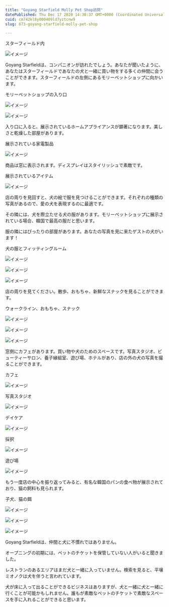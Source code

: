 ```yaml
---
title: "Goyang Starfield Molly Pet Shop訪問"
datePublished: Thu Dec 17 2020 14:30:37 GMT+0000 (Coordinated Universal Time)
cuid: cm742kl8y000409ld7yztcnw9
slug: 673-goyang-starfield-molly-pet-shop

---
```



スターフィールド内

![イメージ](https://cdn.hashnode.com/res/hashnode/image/upload/v1739495230892/2a1fa282-bafd-4a1a-a49b-92274dab689b.jpeg)

Goyang Starfieldは、コンパニオンが訪れたでしょう。あなたが聞いたように、あなたはスターフィールドであなたの犬と一緒に買い物をする多くの仲間に会うことができます。スターフィールドの左側にあるモリーペットショップに向かいます。

モリーペットショップの入り口

![イメージ](https://cdn.hashnode.com/res/hashnode/image/upload/v1739495232874/6fcf86e3-aa1b-479b-94b6-262d483db8c7.jpeg)

![イメージ](https://cdn.hashnode.com/res/hashnode/image/upload/v1739495235126/2bc50aac-7c2c-42b0-9ad8-d667363357a6.jpeg)

入り口に入ると、展示されているホームアプライアンスが顕著になります。美しさと乾燥した部屋があります。

展示されている家電製品

![イメージ](https://cdn.hashnode.com/res/hashnode/image/upload/v1739495236883/c0700052-c5d7-4e95-a7a2-ac04a7e1f913.jpeg)

商品は窓に表示されます。ディスプレイはスタイリッシュで素敵です。

展示されているアイテム

![イメージ](https://cdn.hashnode.com/res/hashnode/image/upload/v1739495239219/43b2b487-53fe-4053-8caa-c6e07752e52d.jpeg)

店の周りを見回すと、犬の絵で服を見つけることができます。それぞれの種類の写真があるので、愛の犬を表現するのに最適です。

その隣には、犬を際立たせる犬の服があります。モリーペットショップに展示されている場合、韓国で最高の服だと思います。

服の隣にはぴったりの部屋があります。あなたの写真を見に来たゲストの犬がいます！

犬の服とフィッティングルーム

![イメージ](https://cdn.hashnode.com/res/hashnode/image/upload/v1739495240956/960d7ac1-147a-45f7-8d39-d3add29900b5.jpeg)

![イメージ](https://cdn.hashnode.com/res/hashnode/image/upload/v1739495243528/a63e6434-fd1a-40bf-b68f-3baef4043b49.jpeg)

![イメージ](https://cdn.hashnode.com/res/hashnode/image/upload/v1739495245452/7cfb00d4-20c9-46ee-9e63-66eb0612de7f.jpeg)

店の周りを見てください。散歩、おもちゃ、新鮮なスナックを見ることができます。

ウォークライン、おもちゃ、スナック

![イメージ](https://cdn.hashnode.com/res/hashnode/image/upload/v1739495247466/3cdcd64f-35f9-4c75-bc13-dc204100c8f6.jpeg)

![イメージ](https://cdn.hashnode.com/res/hashnode/image/upload/v1739495250042/20bb752e-5874-40eb-a559-df0ee77ff074.jpeg)

![イメージ](https://cdn.hashnode.com/res/hashnode/image/upload/v1739495252611/b0a8904c-8c6c-4c62-a079-63689f494199.jpeg)

窓側にカフェがあります。買い物や犬のためのスペースです。写真スタジオ、ビューティーサロン、養子縁組室、遊び場、ホテルがあり、店の外の犬の写真を撮ることができます。

カフェ

![イメージ](https://cdn.hashnode.com/res/hashnode/image/upload/v1739495254677/61433006-9ad7-4bc9-b8cc-ac0c7369c6c8.jpeg)

写真スタジオ

![イメージ](https://cdn.hashnode.com/res/hashnode/image/upload/v1739495256367/1af5a850-b018-4541-85b6-5a67041e05ab.jpeg)

デイケア

![イメージ](https://cdn.hashnode.com/res/hashnode/image/upload/v1739495258412/02d38b8a-ae8d-4ccc-a28c-73fabd36f346.jpeg)

採択

![イメージ](https://cdn.hashnode.com/res/hashnode/image/upload/v1739495260493/1660e6c9-626b-4e0c-9779-f79b51f772cd.jpeg)

遊び場

![イメージ](https://cdn.hashnode.com/res/hashnode/image/upload/v1739495262383/2a761ca0-cc70-4931-b801-4cfbc38d6b2d.jpeg)

もう一度店の中心を振り返ってみると、有名な韓国のパンの食べ物が展示されており、猫の飼料も見られます。

子犬、猫の餌

![イメージ](https://cdn.hashnode.com/res/hashnode/image/upload/v1739495265363/bfaa6bf7-9b73-4ab1-b953-72c6edc97b39.jpeg)

![イメージ](https://cdn.hashnode.com/res/hashnode/image/upload/v1739495267635/f8b860c7-0eba-42af-b337-6700473be2c0.jpeg)

![イメージ](https://cdn.hashnode.com/res/hashnode/image/upload/v1739495269511/993575be-d068-43d9-babb-75f8769c67f3.jpeg)

Goyang Starfieldは、仲間と犬に不慣れではありません。

オープニングの初期には、ペットのチケットを保管していない人がいると聞きました。

レストランのあるエリアはまだ犬と一緒に入っていません。検索を見ると、平壌ミオノクは犬を伴うと言われています。

犬が床に入って出ることができるビジネスはありますが、犬と一緒に犬と一緒に行くことが可能かもしれません。誰もが素敵なペットのチケットで素敵なスペースを手に入れることができると思います。